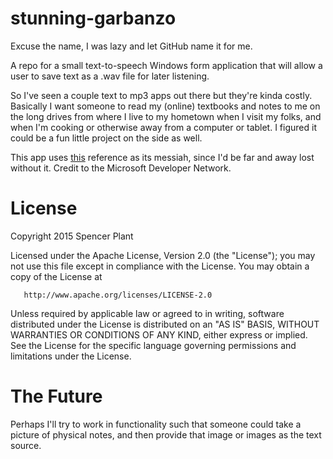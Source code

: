 # stunning-garbanzo
Excuse the name, I was lazy and let GitHub name it for me.

A repo for a small text-to-speech Windows form application that will allow a user to save text as a .wav file for later listening.

So I've seen a couple text to mp3 apps out there but they're kinda costly. Basically I want someone to read my (online) textbooks and notes to me on the long drives from where I live to my hometown when I visit my folks, and when I'm cooking or otherwise away from a computer or tablet. I figured it could be a fun little project on the side as well.

This app uses [this](https://msdn.microsoft.com/en-us/library/ms586885(v=vs.110).aspx) reference as its messiah, since I'd be far and away lost without it. Credit to the Microsoft Developer Network.

License
=======
   Copyright 2015 Spencer Plant

   Licensed under the Apache License, Version 2.0 (the "License");
   you may not use this file except in compliance with the License.
   You may obtain a copy of the License at

       http://www.apache.org/licenses/LICENSE-2.0

   Unless required by applicable law or agreed to in writing, software
   distributed under the License is distributed on an "AS IS" BASIS,
   WITHOUT WARRANTIES OR CONDITIONS OF ANY KIND, either express or implied.
   See the License for the specific language governing permissions and
   limitations under the License.

# The Future
Perhaps I'll try to work in functionality such that someone could take a picture of physical notes, and then provide that image or images as the text source.
